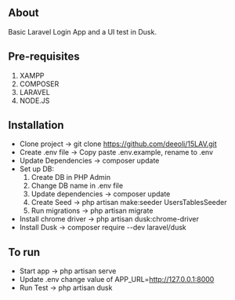 

## About

Basic Laravel Login App and a UI test in Dusk.

## Pre-requisites

1. XAMPP
2. COMPOSER
3. LARAVEL
4. NODE.JS


## Installation
 - Clone project -> git clone https://github.com/deeoli/15LAV.git
 - Create .env file -> Copy paste .env.example, rename to .env
 - Update Dependencies -> composer update
 - Set up DB:
   1. Create DB in PHP Admin
   2. Change DB name in .env file
   3. Update dependencies -> composer update
   4. Create Seed -> php artisan make:seeder UsersTablesSeeder
   5. Run migrations -> php artisan migrate
 - Install chrome driver -> php artisan dusk:chrome-driver  
 - Install Dusk -> composer require --dev laravel/dusk
## To run
 - Start app -> php artisan serve
 - Update .env change value of APP_URL=http://127.0.0.1:8000
 - Run Test ->  php artisan dusk  
   
